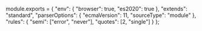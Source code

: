 module.exports = {
    "env": {
        "browser": true,
        "es2020": true
    },
    "extends": "standard",
    "parserOptions": {
        "ecmaVersion": 11,
        "sourceType": "module"
    },
    "rules": {
        "semi": ["error", "never"],
        "quotes": [2, "single"]
      }
};
